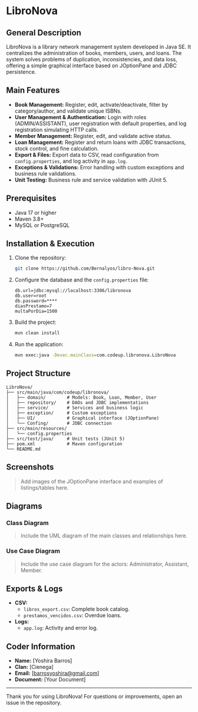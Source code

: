 # LibroNova

## General Description
LibroNova is a library network management system developed in Java SE. It centralizes the administration of books, members, users, and loans. The system solves problems of duplication, inconsistencies, and data loss, offering a simple graphical interface based on JOptionPane and JDBC persistence.

## Main Features
- **Book Management:** Register, edit, activate/deactivate, filter by category/author, and validate unique ISBNs.
- **User Management & Authentication:** Login with roles (ADMIN/ASSISTANT), user registration with default properties, and log registration simulating HTTP calls.
- **Member Management:** Register, edit, and validate active status.
- **Loan Management:** Register and return loans with JDBC transactions, stock control, and fine calculation.
- **Export & Files:** Export data to CSV, read configuration from `config.properties`, and log activity in `app.log`.
- **Exceptions & Validations:** Error handling with custom exceptions and business rule validations.
- **Unit Testing:** Business rule and service validation with JUnit 5.

## Prerequisites
- Java 17 or higher
- Maven 3.8+
- MySQL or PostgreSQL

## Installation & Execution
1. Clone the repository:
   ```bash
   git clone https://github.com/Bernalyos/libro-Nova.git
   ```
2. Configure the database and the `config.properties` file:
   ```properties
   db.url=jdbc:mysql://localhost:3306/libronova
   db.user=root
   db.password=****
   diasPrestamo=7
   multaPorDia=1500
   ```
3. Build the project:
   ```bash
   mvn clean install
   ```
4. Run the application:
   ```bash
   mvn exec:java -Dexec.mainClass=com.codeup.libronova.LibroNova
   ```

## Project Structure
```
LibroNova/
├── src/main/java/com/codeup/libronova/
│   ├── domain/        # Models: Book, Loan, Member, User
│   ├── repository/    # DAOs and JDBC implementations
│   ├── service/       # Services and business logic
│   ├── exception/     # Custom exceptions
│   ├── UI/            # Graphical interface (JOptionPane)
│   └── Confing/       # JDBC connection
├── src/main/resources/
│   └── config.properties
├── src/test/java/     # Unit tests (JUnit 5)
├── pom.xml            # Maven configuration
└── README.md
```

## Screenshots
> Add images of the JOptionPane interface and examples of listings/tables here.

## Diagrams
### Class Diagram
> Include the UML diagram of the main classes and relationships here.

### Use Case Diagram
> Include the use case diagram for the actors: Administrator, Assistant, Member.

## Exports & Logs
- **CSV:**
  - `libros_export.csv`: Complete book catalog.
  - `prestamos_vencidos.csv`: Overdue loans.
- **Logs:**
  - `app.log`: Activity and error log.

## Coder Information
- **Name:** [Yoshira Barros]
- **Clan:** [Cienega]
- **Email:** [barrosyoshira@gmail.com]
- **Document:** [Your Document]

---
Thank you for using LibroNova! For questions or improvements, open an issue in the repository.
